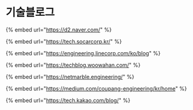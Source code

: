 # 기술블로그


{% embed url="https://d2.naver.com/" %}

{% embed url="https://tech.socarcorp.kr/" %}

{% embed url="https://engineering.linecorp.com/ko/blog" %}

{% embed url="https://techblog.woowahan.com/" %}

{% embed url="https://netmarble.engineering/" %}

{% embed url="https://medium.com/coupang-engineering/kr/home" %}

{% embed url="https://tech.kakao.com/blog/" %}
